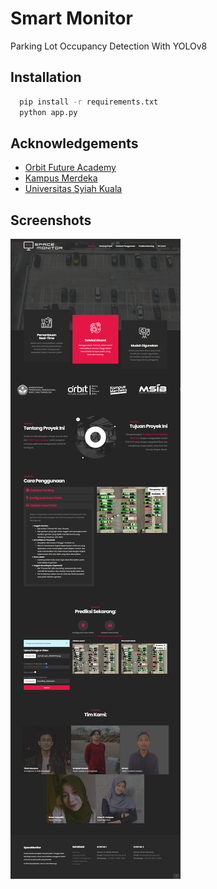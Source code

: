 
# Smart Monitor 

Parking Lot Occupancy Detection With YOLOv8


## Installation

```bash
  pip install -r requirements.txt
  python app.py
```
    
## Acknowledgements

 - [Orbit Future Academy](https://orbitfutureacademy.id/id/)
 - [Kampus Merdeka](https://kampusmerdeka.kemdikbud.go.id/)
 - [Universitas Syiah Kuala](https://usk.ac.id/)


## Screenshots

![App Screenshot](https://raw.githubusercontent.com/fitrahmaulana/space-monitor/main/ss%20web.png)

